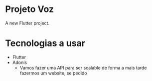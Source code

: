 # Projeto Voz

A new Flutter project.

# Tecnologias a usar

* Flutter
* Adonis
  * Vamos fazer uma API para ser scalable de forma a mais tarde fazermos um website, se pedido
